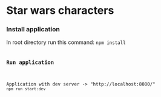<h1>Star wars characters</h1>

<h3>Install application</h3>
<p>In root directory run this command:
<code>npm install</h3>


<h3>Run application </h3>
<p>Application with dev server -> "http://localhost:8080/"
<code>npm run start:dev</h3>